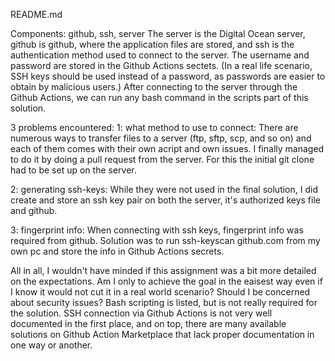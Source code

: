 README.md

Components: github, ssh, server
The server is the Digital Ocean server, github is github, where the application files are stored, and ssh is the authentication method used to connect to the server. The username and password are stored in the Github Actions sectets. (In a real life scenario, SSH keys should be used instead of a password, as passwords are easier to obtain by malicious users.) After connecting to the server through the Github Actions, we can run any bash command in the scripts part of this solution.

3 problems encountered:
1: what method to use to connect:
	There are numerous ways to transfer files to a server (ftp, sftp, scp, and so on) and each of them comes with their own acript and own issues. I finally managed to do it by doing a pull request from the server. For this the initial git clone had to be set up on the server.
	
2: generating ssh-keys:
	While they were not used in the final solution, I did create and store an ssh key pair on both the server, it's authorized keys file and github.
	
3: fingerprint info:
	When connecting with ssh keys, fingerprint info was required from github. Solution was to run 
	ssh-keyscan github.com
	from my own pc and store the info in Github Actions secrets.
	
All in all, I wouldn't have minded if this assignment was a bit more detailed on the expectations. Am I only to achieve the goal in the eaisest way even if I know it would not cut it in a real world scenario? Should I be concerned about security issues? Bash scripting is listed, but is not really required for the solution. SSH connection via Github Actions is not very well documented in the first place, and on top, there are many available solutions on Github Action Marketplace that lack proper documentation in one way or another.
